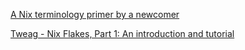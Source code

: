 
[A Nix terminology primer by a newcomer](https://stephank.nl/p/2020-06-01-a-nix-primer-by-a-newcomer.html)



[Tweag - Nix Flakes, Part 1: An introduction and tutorial](https://www.tweag.io/blog/2020-05-25-flakes/)
